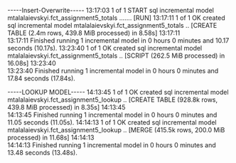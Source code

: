 -----Insert-Overwrite-----
13:17:03  1 of 1 START sql incremental model mtalalaievskyi.fct_assignment5_totals ....... [RUN]
13:17:11  1 of 1 OK created sql incremental model mtalalaievskyi.fct_assignment5_totals .. [CREATE TABLE (2.4m rows, 439.8 MiB processed) in 8.58s]
13:17:11  
13:17:11  Finished running 1 incremental model in 0 hours 0 minutes and 10.17 seconds (10.17s).
13:23:40  1 of 1 OK created sql incremental model mtalalaievskyi.fct_assignment5_totals .. [SCRIPT (262.5 MiB processed) in 16.08s]
13:23:40  
13:23:40  Finished running 1 incremental model in 0 hours 0 minutes and 17.84 seconds (17.84s).

-----LOOKUP MODEL-----
14:13:45  1 of 1 OK created sql incremental model mtalalaievskyi.fct_assignment5_lookup .. [CREATE TABLE (928.8k rows, 439.8 MiB processed) in 8.35s]
14:13:45  
14:13:45  Finished running 1 incremental model in 0 hours 0 minutes and 11.05 seconds (11.05s).
14:14:13  1 of 1 OK created sql incremental model mtalalaievskyi.fct_assignment5_lookup .. [MERGE (415.5k rows, 200.0 MiB processed) in 11.68s]
14:14:13  
14:14:13  Finished running 1 incremental model in 0 hours 0 minutes and 13.48 seconds (13.48s).
